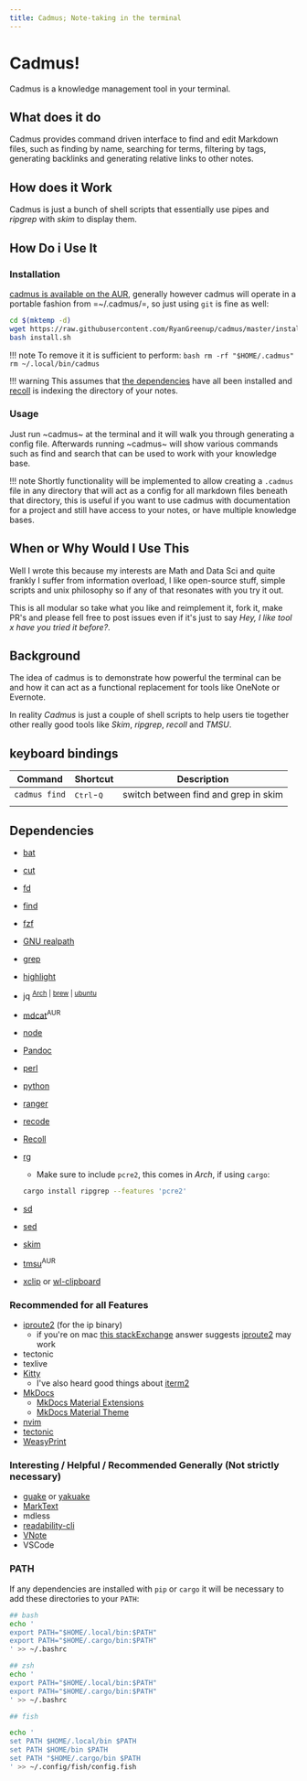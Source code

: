 ```yaml
---
title: Cadmus; Note-taking in the terminal
---
```


# Cadmus!

Cadmus is a knowledge management tool in your terminal.

## What does it do

Cadmus provides command driven interface to find and edit Markdown files, such as finding by name, searching for terms, filtering by tags, generating backlinks and generating relative links to other notes.

## How does it Work

Cadmus is just a bunch of shell scripts that essentially use pipes and *ripgrep* with *skim* to display them.

## How Do i Use It 

### Installation

[cadmus is available on the AUR](https://aur.archlinux.org/packages/cadmus-notes/), generally however cadmus will operate in a portable fashion from =~/.cadmus/=, so just using `git` is fine as well:

``` bash
cd $(mktemp -d)
wget https://raw.githubusercontent.com/RyanGreenup/cadmus/master/install.sh
bash install.sh
```

!!! note
    To remove it it is sufficient to perform:
    ```bash
    rm -rf "$HOME/.cadmus"
    rm ~/.local/bin/cadmus
    ```

!!! warning
    This assumes that [the dependencies](#dependencies) have all been installed and [recoll](https://www.lesbonscomptes.com/recoll/) is indexing the directory of your notes.

### Usage

Just run ~cadmus~ at the terminal and it will walk you through generating a config file. Afterwards running ~cadmus~ will show various commands such as find and search that can be used to work with your knowledge base.

!!! note
    Shortly functionality will be implemented to allow creating a `.cadmus` file in any directory that will act as a config for all markdown files beneath that directory, this is useful if you want to use cadmus with documentation for a project and still have access to your notes, or have multiple knowledge bases.
    
    
## When or Why Would I Use This 

Well I wrote this because my interests are Math and Data Sci and quite frankly I suffer from information overload, I like open-source stuff, simple scripts and unix philosophy so if any of that resonates with you try it out.

This is all modular so take what you like and reimplement it, fork it, make PR's and please fell free to post issues even if it's just to say *Hey, I like tool x have you tried it before?*.

## Background

The idea of cadmus is to demonstrate how powerful the terminal can be and how it
can act as a functional replacement for tools like OneNote or Evernote.

In reality *Cadmus* is just a couple of shell scripts to help users tie together other really good tools like *Skim*, *ripgrep*, *recoll* and *TMSU*.

## keyboard bindings

| Command       | Shortcut       | Description                          |
| ---           | ---            | ---                                  |
| `cadmus find` | <kbd>Ctrl</kbd>-<kbd>Q</kbd> | switch between find and grep in skim |
|               |                |                                      |

## Dependencies

<!---
This was a dependency but I switched to java script
- [R](https://en.wikipedia.org/wiki/R_(programming_language)) 
-->
- [bat](https://github.com/sharkdp/bat)
- [cut](https://www.gnu.org/software/coreutils/manual/html_node/The-cut-command.html)
- [fd](https://github.com/sharkdp/fd)
- [find](https://man7.org/linux/man-pages/man1/find.1.html)
- [fzf](https://github.com/junegunn/fzf)
- [GNU realpath](https://www.gnu.org/software/coreutils/manual/html_node/realpath-invocation.html#realpath-invocation)
- [grep](https://www.gnu.org/software/grep/)
- [highlight](https://www.archlinux.org/packages/community/x86_64/highlight/)
- jq <sup> [Arch](https://www.archlinux.org/packages/community/x86_64/jq/)  | [brew](https://formulae.brew.sh/formula/jq#default)   |  [ubuntu](https://packages.ubuntu.com/search?keywords=jq) </sup>
- [mdcat](https://aur.archlinux.org/packages/mdcat/)<sup>AUR</sup>
- [node](https://nodejs.org/en/)
- [Pandoc](https://github.com/jgm/pandoc)
- [perl](https://wiki.archlinux.org/index.php/Perl)
- [python](https://www.python.org/download/releases/3.0/)
- [ranger](https://www.archlinux.org/packages/community/any/ranger/)
- [recode](https://www.archlinux.org/packages/extra/x86_64/recode/)
- [Recoll](https://www.lesbonscomptes.com/recoll/)
- [rg](https://www.google.com/search?client=firefox-b-d&q=ripgrep+github)
    - Make sure to include `pcre2`, this comes in *Arch*, if using `cargo`:
    ```bash
    cargo install ripgrep --features 'pcre2' 
    ```
    
- [sd](https://github.com/chmln/sd)
- [sed](https://www.gnu.org/software/sed/)
- [skim](https://github.com/lotabout/skim)
- [tmsu](https://aur.archlinux.org/packages/tmsu/)<sup>AUR</sup>
- [xclip](https://www.archlinux.org/packages/extra/x86_64/xclip/) or [wl-clipboard](https://github.com/bugaevc/wl-clipboard)

### Recommended for all Features

- [iproute2](https://jlk.fjfi.cvut.cz/arch/manpages/man/ip.8) (for the ip binary)
    - if you're on mac [this stackExchange](https://superuser.com/a/898971) answer suggests [iproute2](https://formulae.brew.sh/formula/iproute2mac#default) may work
- tectonic
- texlive
- [Kitty](https://sw.kovidgoyal.net/kitty/) 
    - I've also heard good things about [iterm2](https://www.iterm2.com/)
- [MkDocs](https://pypi.org/project/mkdocs-material-extensions/)
    - [MkDocs Material Extensions](https://pypi.org/project/mkdocs-material-extensions/)
    - [MkDocs Material Theme](https://github.com/squidfunk/mkdocs-material)
- [nvim](https://neovim.io/)
- [tectonic](https://tectonic-typesetting.github.io/en-US/)
- [WeasyPrint](https://aur.archlinux.org/packages/python-weasyprint/)

### Interesting / Helpful / Recommended Generally (Not strictly necessary)

- [guake](http://guake-project.org/) or [yakuake](https://kde.org/applications/en/system/org.kde.yakuake)
- [MarkText](https://github.com/marktext/marktext)
- mdless
- [readability-cli](https://gitlab.com/gardenappl/readability-cli)
- [VNote](https://github.com/tamlok/vnote)
- VSCode

### PATH

If any dependencies are installed with `pip` or `cargo` it will be necessary to add these directories to your `PATH`:

``` bash
## bash
echo '
export PATH="$HOME/.local/bin:$PATH"
export PATH="$HOME/.cargo/bin:$PATH"
' >> ~/.bashrc

## zsh
echo '
export PATH="$HOME/.local/bin:$PATH"
export PATH="$HOME/.cargo/bin:$PATH"
' >> ~/.bashrc

## fish

echo '
set PATH $HOME/.local/bin $PATH
set PATH $HOME/bin $PATH
set PATH "$HOME/.cargo/bin $PATH
' >> ~/.config/fish/config.fish
```
